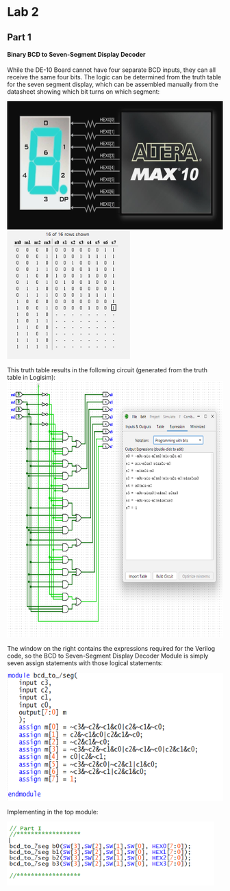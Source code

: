 # Lab 2


## Part 1

#### Binary BCD to Seven-Segment Display Decoder

While the DE-10 Board cannot have four separate BCD inputs, they can all receive the same four bits. The logic can be determined from the truth table for the seven segment display, which can be assembled manually from the datasheet showing which bit turns on which segment:

<img src="img/misc_sc1.png" height = 300/> <img src="img/table_sc1.png" height = 300/>

This truth table results in the following circuit (generated from the truth table in Logisim):
<img src="img/sch_sc1.png" height = 600/>

The window on the right contains the expressions required for the Verilog code, so the BCD to Seven-Segment Display Decoder Module is simply seven assign statements with those logical statements:

<img src="img/code_sc1.png" height = 300/>

Implementing in the top module:

<img src="img/code_sc2.png" height = 150/>


